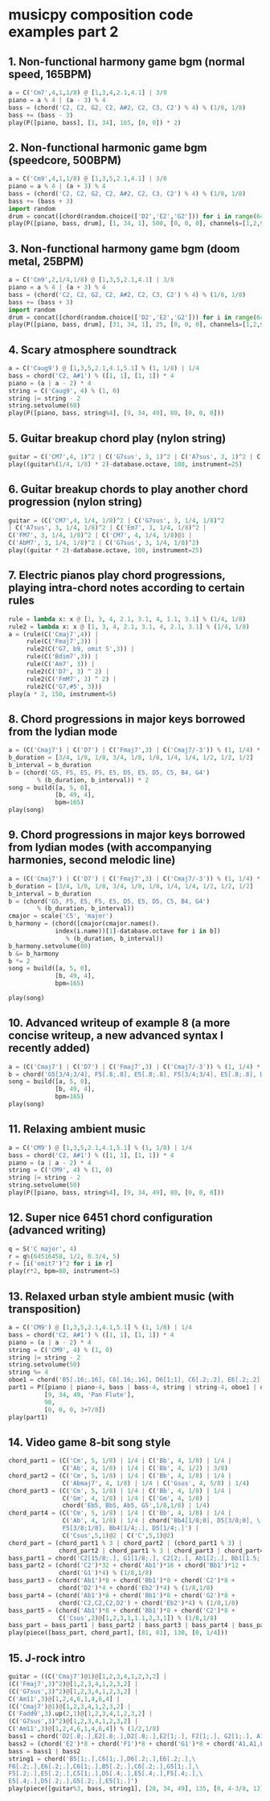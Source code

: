 # musicpy composition code examples part 2

## 1. Non-functional harmony game bgm (normal speed, 165BPM)
```python
a = C('Cm7',4,1,1/8) @ [1,3,4,2.1,4.1] | 3/8
piano = a % 4 | (a - 3) % 4
bass = (chord('C2, C2, G2, C2, A#2, C2, C3, C2') % 4) % (1/8, 1/8)
bass += (bass - 3)
play(P([piano, bass], [1, 34], 165, [0, 0]) * 2)
```

## 2. Non-functional harmonic game bgm (speedcore, 500BPM)
```python
a = C('Cm9',4,1,1/8) @ [1,3,5,2.1,4.1] | 3/8
piano = a % 4 | (a + 3) % 4
bass = (chord('C2, C2, G2, C2, A#2, C2, C3, C2') % 4) % (1/8, 1/8)
bass += (bass + 3)
import random
drum = concat([chord(random.choice(['D2','E2','G2'])) for i in range(64)]) % (1/8, 1/8)
play(P([piano, bass, drum], [1, 34, 1], 500, [0, 0, 0], channels=[1,2,9]) * 2)
```

## 3. Non-functional harmony game bgm (doom metal, 25BPM)
```python
a = C('Cm9',2,1/4,1/8) @ [1,3,5,2.1,4.1] | 3/8
piano = a % 4 | (a + 3) % 4
bass = (chord('C2, C2, G2, C2, A#2, C2, C3, C2') % 4) % (1/8, 1/8)
bass += (bass + 3)
import random
drum = concat([chord(random.choice(['D2','E2','G2'])) for i in range(64)]) % (1/8, 1/8)
play(P([piano, bass, drum], [31, 34, 1], 25, [0, 0, 0], channels=[1,2,9]) * 8)
```

## 4. Scary atmosphere soundtrack
```python
a = C('Caug9') @ [1,3,5,2.1,4.1,5.1] % (1, 1/8) | 1/4
bass = chord('C2, A#1') % ([1, 1], [1, 1]) * 4
piano = (a | a - 2) * 4
string = C('Caug9', 4) % (1, 0)
string |= string - 2
string.setvolume(60)
play(P([piano, bass, string%4], [9, 34, 49], 80, [0, 0, 0]))
```

## 5. Guitar breakup chord play (nylon string)
```python
guitar = C('CM7',4, 1)^2 | C('G7sus', 3, 1)^2 | C('A7sus', 3, 1)^2 | C('FM7', 3, 1)^2
play((guitar%(1/4, 1/8) * 2)-database.octave, 100, instrument=25)
```

## 6. Guitar breakup chords to play another chord progression (nylon string)
```python
guitar = (C('CM7',4, 1/4, 1/8)^2 | C('G7sus', 3, 1/4, 1/8)^2 
| C('A7sus', 3, 1/4, 1/8)^2 | C('Em7', 3, 1/4, 1/8)^2 | 
C('FM7', 3, 1/4, 1/8)^2 | C('CM7', 4, 1/4, 1/8)@1 |
C('AbM7', 3, 1/4, 1/8)^2 | C('G7sus', 3, 1/4, 1/8)^2)
play((guitar * 2)-database.octave, 100, instrument=25)
```

## 7. Electric pianos play chord progressions, playing intra-chord notes according to certain rules
```python
rule = lambda x: x @ [1, 3, 4, 2.1, 3.1, 4, 1.1, 3.1] % (1/4, 1/8)
rule2 = lambda x: x @ [1, 3, 4, 2.1, 3.1, 4, 2.1, 3.1] % (1/4, 1/8)
a = (rule(C('Cmaj7',4)) |
     rule(C('Fmaj7',3)) |
     rule2(C('G7, b9, omit 5',3)) |
     rule(C('Bdim7',3)) |
     rule(C('Am7', 3)) |
     rule2(C('D7', 3) ^ 2) |
     rule2(C('FmM7', 3) ^ 2) |
     rule2(C('G7,#5', 3)))
play(a * 2, 150, instrument=5)
```

## 8. Chord progressions in major keys borrowed from the lydian mode
```python
a = (C('Cmaj7') | C('D7') | C('Fmaj7',3) | C('Cmaj7/-3')) % (1, 1/4) * 4
b_duration = [3/4, 1/8, 1/8, 3/4, 1/8, 1/8, 1/4, 1/4, 1/2, 1/2, 1/2]
b_interval = b_duration
b = (chord('G5, F5, E5, F5, E5, D5, E5, D5, C5, B4, G4')
        % (b_duration, b_interval)) * 2
song = build([a, 5, 0],
             [b, 49, 4],
             bpm=165)
play(song)
```

## 9. Chord progressions in major keys borrowed from lydian modes (with accompanying harmonies, second melodic line)
```python
a = (C('Cmaj7') | C('D7') | C('Fmaj7',3) | C('Cmaj7/-3')) % (1, 1/4) * 4
b_duration = [3/4, 1/8, 1/8, 3/4, 1/8, 1/8, 1/4, 1/4, 1/2, 1/2, 1/2]
b_interval = b_duration
b = (chord('G5, F5, E5, F5, E5, D5, E5, D5, C5, B4, G4')
        % (b_duration, b_interval))
cmajor = scale('C5', 'major')
b_harmony = (chord([cmajor(cmajor.names().
             index(i.name))[1]-database.octave for i in b])
                % (b_duration, b_interval))
b_harmony.setvolume(80)
b &= b_harmony
b *= 2
song = build([a, 5, 0],
             [b, 49, 4],
             bpm=165)

play(song)
```

## 10. Advanced writeup of example 8 (a more concise writeup, a new advanced syntax I recently added)
```python
a = (C('Cmaj7') | C('D7') | C('Fmaj7',3) | C('Cmaj7/-3')) % (1, 1/4) * 4
b = chord('G5[3/4;3/4], F5[.8;.8], E5[.8;.8], F5[3/4;3/4], E5[.8;.8], D5[.8;.8], E5[.4;.4], D5[.4;.4], C5[.2;.2], B4[.2;.2], G4[.2;.2]') * 2
song = build([a, 5, 0],
             [b, 49, 4],
             bpm=165)
play(song)
```

## 11. Relaxing ambient music
```python
a = C('CM9') @ [1,3,5,2.1,4.1,5.1] % (1, 1/8) | 1/4
bass = chord('C2, A#1') % ([1, 1], [1, 1]) * 4
piano = (a | a - 2) * 4
string = C('CM9', 4) % (1, 0)
string |= string - 2
string.setvolume(50)
play(P([piano, bass, string%4], [9, 34, 49], 80, [0, 0, 0]))
```

## 12. Super nice 6451 chord configuration (advanced writing)
```python
q = S('C major', 4)
r = q%(64516458, 1/2, 0.3/4, 5)
r = [i('omit7')^2 for i in r]
play(r*2, bpm=80, instrument=5)
```

## 13. Relaxed urban style ambient music (with transposition)
```python
a = C('CM9') @ [1,3,5,2.1,4.1,5.1] % (1, 1/8) | 1/4
bass = chord('C2, A#1') % ([1, 1], [1, 1]) * 4
piano = (a | a - 2) * 4
string = C('CM9', 4) % (1, 0)
string |= string - 2
string.setvolume(50)
string %= 4
oboe1 = chord('B5[.16;.16], C6[.16;.16], D6[1;1], C6[.2;.2], E6[.2;.2], D6[1;1], C6[7/8; 7/8]')
part1 = P([piano | piano-4, bass | bass-4, string | string-4, oboe1 | oboe1-4], 
          [9, 34, 49, 'Pan Flute'], 
          90,
          [0, 0, 0, 3+7/8])
play(part1)
```
## 14. Video game 8-bit song style
```python
chord_part1 = (C('Cm', 5, 1/8) | 1/4 | C('Bb', 4, 1/8) | 1/4 |
               C('Ab', 4, 1/8) | 1/4 | C('Bb', 4, 1/2) | 3/8)
chord_part2 = (C('Cm', 5, 1/8) | 1/4 | C('Bb', 4, 1/8) | 1/4 |
               C('Abmaj7', 4, 1/8) | 1/4 | C('Gsus', 4, 5/8) | 1/4)
chord_part3 = (C('Cm', 5, 1/8) | 1/4 | C('Bb', 4, 1/8) | 1/4 |
               C('Gm', 4, 1/8) | 1/4 | C('Gm', 4, 1/8) |
               chord('Eb5, Bb5, Ab5, G5',1/8,1/8) | 1/4)
chord_part4 = (C('Cm', 5, 1/8) | 1/4 | C('Bb', 4, 1/8) | 1/4 |
               C('Ab', 4, 1/8) | 1/4 | chord('Bb4[1/8;0], D5[3/8;0], \
               F5[3/8;1/8], Bb4[1/4;.], D5[1/4;.]') |
               C('Csus',5,1)@2 | C('C',5,1)@2)
chord_part = (chord_part1 % 3 | chord_part2 | (chord_part1 % 3) |
              chord_part2 | chord_part1 % 3 | chord_part3 | chord_part4)
bass_part1 = chord('C2[15/8;.], G1[1/8;.], C2[2;.], Ab1[2;.], Bb1[1.5;.], G1[1/2;.]')
bass_part2 = (chord('C2')*32 + chord('Ab1')*16 + chord('Bb1')*12 +
              chord('G1')*4) % (1/8,1/8)
bass_part3 = (chord('Ab1')*8 + chord('Bb1')*8 + chord('C2')*8 +
              chord('D2')*4 + chord('Eb2')*4) % (1/8,1/8)
bass_part4 = (chord('Ab1')*8 + chord('Bb1')*8 + chord('G2')*8 +
              chord('C2,C2,C2,D2') + chord('Eb2')*4) % (1/8,1/8)
bass_part5 = (chord('Ab1')*8 + chord('Bb1')*8 + chord('C2')*8 +
              C('Csus',2)@[1,2,3,1,1.1,2,3,1]) % (1/8,1/8)
bass_part = bass_part1 | bass_part2 | bass_part3 | bass_part4 | bass_part5
play(piece([bass_part, chord_part], [81, 81], 130, [0, 1/4]))
```

## 15. J-rock intro
```python
guitar = ((C('Cmaj7')@1)@[1,2,3,4,1,2,3,2] |
(C('Fmaj7',3)^2)@[1,2,3,4,1,2,3,2] |
(C('G7sus',3)^2)@[1,2,3,4,1,2,3,2] |
C('Am11',3)@[1,2,4,6,1,4,6,4] |
(C('Cmaj7')@1)@[1,2,3,4,1,2,3,2] |
C('Fadd9',3).up(2,1)@[1,2,3,4,1,2,3,2] |
(C('G7sus',3)^2)@[1,2,3,4,1,2,3,2] |
C('Am11',3)@[1,2,4,6,1,4,6,4]) % (1/2,1/8)
bass1 = chord('D2[.8;.],E2[.8;.],D2[.8;.],E2[1;.], F2[1;.], G2[1;.], A1[.2;.], A2[.8;.], G2[.8;.], E2[.8;.], D2[.8;.]')
bass2 = (chord('E2')*8 + chord('F1')*8 + chord('G1')*8 + chord('A1,A1,E2,A1,A2,A1,G2,D2')) % (1/8,1/8) % 4
bass = bass1 | bass2
string1 = chord('B5[1;.],C6[1;.],D6[.2;.],E6[.2;.],\
F6[.2;.],E6[.2;.],C6[1;.],B5[.2;.],C6[.2;.],G5[1;.],\
F5[.2;.],E5[.2;.],C5[1;.],D5[.4;.],E5[.4;.],F5[.4;.],\
E5[.4;.],D5[.2;.],G5[.2;.],E5[1;.]')
play(piece([guitar%3, bass, string1], [28, 34, 49], 135, [0, 4-3/8, 12]))
```
